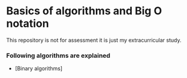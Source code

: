 # Basics of algorithms and Big O notation

This repository is not for assessment it is just my extracurricular study. 

### Following algorithms are explained

  - [Binary algorithms]

